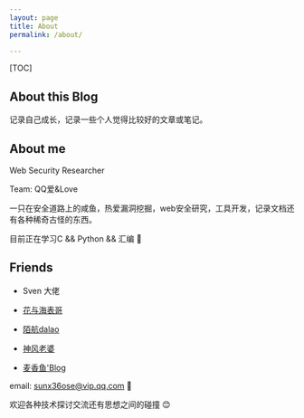 ```yaml
---
layout: page
title: About
permalink: /about/

---
```


[TOC]

## About this Blog

记录自己成长，记录一些个人觉得比较好的文章或笔记。





## About me

Web Security Researcher 

Team: QQ爱&Love

一只在安全道路上的咸鱼，热爱漏洞挖掘，web安全研究，工具开发，记录文档还有各种稀奇古怪的东西。

目前正在学习C && Python && 汇编 🏃





## Friends

- Sven 大佬

- [花与海表哥](https://ctf.dog/)

- [陌航dalao](https://www.wileysec.com/)

- [神风老婆](https://www.cnblogs.com/wh4am1/)

- [麦香鱼'Blog](http://www.maixiangyu.xyz/)

  

email: sunx36ose@vip.qq.com 📧



欢迎各种技术探讨交流还有思想之间的碰撞 😊

